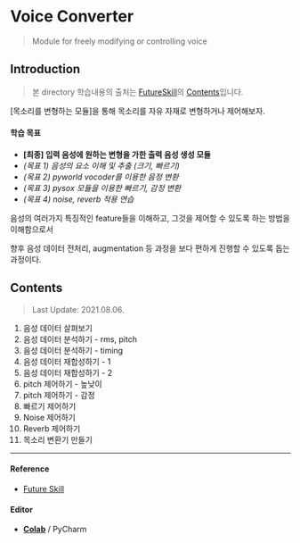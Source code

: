 # Voice Converter
> Module for freely modifying or controlling voice





## Introduction

> 본 directory 학습내용의 출처는 [FutureSkill](https://futureskill.io/)의 [Contents](https://futureskill.io/content/aae67c6d-236e-4667-8b5e-e59668f0b562)입니다.



[목소리를 변형하는 모듈]을 통해 목소리를 자유 자재로 변형하거나 제어해보자.



#### 학습 목표

- **[최종] 입력 음성에 원하는 변형을 가한 출력 음성 생성 모듈**
- *(목표 1) 음성의 요소 이해 및 추출 (크기, 빠르기)*
- *(목표 2) pyworld vocoder를 이용한 음정 변환*
- *(목표 3) pysox 모듈을 이용한 빠르기, 감정 변환*
- *(목표 4) noise, reverb 적용 연습*



음성의 여러가지 특징적인 feature들을 이해하고, 그것을 제어할 수 있도록 하는 방법을 이해함으로서

향후 음성 데이터 전처리, augmentation 등 과정을 보다 편하게 진행할 수 있도록 돕는 과정이다.



## Contents
> Last Update: 2021.08.06.


1. 음성 데이터 살펴보기
2. 음성 데이터 분석하기 - rms, pitch
3. 음성 데이터 분석하기 - timing
4. 음성 데이터 재합성하기 - 1
5. 음성 데이터 재합성하기 - 2
6. pitch 제어하기 - 높낮이
7. pitch 제어하기 - 감정
8. 빠르기 제어하기
9. Noise 제어하기
10. Reverb 제어하기
11. 목소리 변환기 만들기



---

#### Reference

- [Future Skill](https://futureskill.io/)

#### Editor

- [**Colab**](https://colab.research.google.com/) / PyCharm
